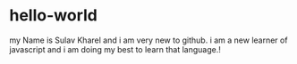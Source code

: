 # hello-world
my Name is Sulav Kharel and i am very new to github.
i am a new learner of javascript and i am doing my best to learn that language.!
